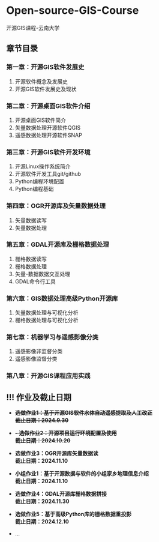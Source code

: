 # Open-source-GIS-Course
开源GIS课程-云南大学

## 章节目录
### 第一章：开源GIS软件发展史
1. 开源软件概念及发展史
2. 开源GIS软件发展史及现状
### 第二章：开源桌面GIS软件介绍
1. 开源桌面GIS软件简介
2. 矢量数据处理开源软件QGIS
3. 遥感数据处理开源软件SNAP
### 第三章：开源GIS软件开发环境
1. 开源Linux操作系统简介
2. 开源软件开发工具git/github
3. Python编程环境配置
4. Python编程基础
### 第四章：OGR开源库及矢量数据处理
1. 矢量数据读写
2. 矢量数据处理
### 第五章：GDAL开源库及栅格数据处理
1. 栅格数据读写
2. 栅格数据处理
3. 矢量-数据数据交互处理
4. GDAL命令行工具
### 第六章：GIS数据处理高级Python开源库
1. 矢量数据处理与可视化分析
2. 栅格数据处理与可视化分析
### 第七章：机器学习与遥感影像分类
1. 遥感影像非监督分类
2. 遥感影像监督分类
### 第八章：开源GIS课程应用实践


## **!!! 作业及截止日期**  
- ~~**选做作业1：基于开源GIS软件水体自动遥感提取及人工改正         
截止日期：2024.9.30**~~    

- ~~**- 选做作业2：开源项目运行环境配置及使用        
截止日期：2024.10.20**~~    

- **选做作业3：OGR开源库矢量数据读       
截止日期：2024.11.10**

- **小组作业1：基于开源数据与软件的小组家乡地理信息介绍       
截止日期：2024.11.10**   

- **选做作业4：GDAL开源库栅格数据拼接       
截止日期：2024.11.30**      

- **选做作业5：基于高级Python库的栅格数据重投影       
截止日期：2024.12.10**        
- ... 
